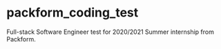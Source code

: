 # packform_coding_test
Full-stack Software Engineer test for 2020/2021 Summer internship from Packform. 
